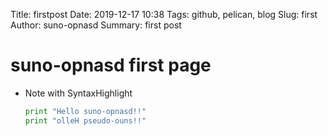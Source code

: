 Title: firstpost
Date: 2019-12-17 10:38
Tags: github, pelican, blog
Slug: first
Author: suno-opnasd
Summary: first post

# suno-opnasd first page

- Note with SyntaxHighlight

  ```python
  print "Hello suno-opnasd!!"
  print "olleH pseudo-ouns!!"
  ```
